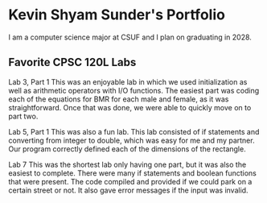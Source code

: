
# Kevin Shyam Sunder's Portfolio

I am a computer science major at CSUF and I plan on graduating in 2028.

## Favorite CPSC 120L Labs

Lab 3, Part 1
    This was an enjoyable lab in which we used initialization as well as arithmetic operators with I/O functions. The easiest part was coding each of the equations for BMR for each male and female, as it was straightforward. Once that was done, we were able to quickly move on to part two. 

Lab 5, Part 1
    This was also a fun lab. This lab consisted of if statements and converting from integer to double, which was easy for me and my partner. Our program correctly defined each of the dimensions of the rectangle. 

Lab 7
    This was the shortest lab only having one part, but it was also the easiest to complete. There were many if statements and boolean functions that were present. The code compiled and provided if we could park on a certain street or not. It also gave error messages if the input was invalid. 
